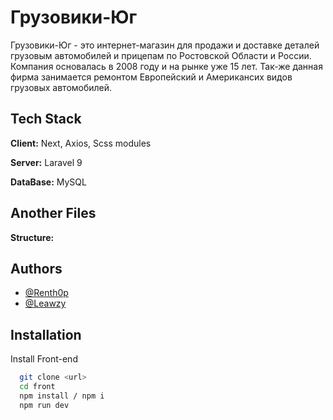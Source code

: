 
# Грузовики-Юг

Грузовики-Юг - это интернет-магазин для продажи и доставке деталей грузовым автомобилей и прицепам по Ростовской Области и России. Компания основалась в 2008 году и на рынке уже 15 лет. Так-же данная фирма занимается ремонтом Европейский и Американсих видов грузовых автомобилей. 


## Tech Stack

**Client:** Next, Axios, Scss modules

**Server:** Laravel 9

**DataBase:** MySQL
 

## Another Files

**Structure:**

## Authors

- [@Renth0p](https://github.com/Renth0p)
- [@Leawzy](https://github.com/Leawzy)


## Installation

Install Front-end

```bash
  git clone <url>
  cd front
  npm install / npm i
  npm run dev
```
    
